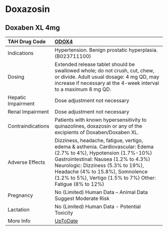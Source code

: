 # Doxazosin

## Doxaben XL 4mg

| TAH Drug Code      | [ODOX4](https://www.tahsda.org.tw/drugs/hissearch.php?drug_code=ODOX4)                                                                                                                                                                                                                            |
|:-------------------|:--------------------------------------------------------------------------------------------------------------------------------------------------------------------------------------------------------------------------------------------------------------------------------------------------|
| Indications        | Hypertension. Benign prostatic hyperplasia.(B023711100)                                                                                                                                                                                                                                           |
| Dosing             | Extended release tablet should be swallowed whole; do not crush, cut, chew, or divide. Adult usual dosage: 4 mg QD, may increase if necessary at the 4-week interval to a maximum 8 mg QD.                                                                                                        |
| Hepatic Impairment | Dose adjustment not necessary                                                                                                                                                                                                                                                                     |
| Renal Impairment   | Dose adjustment not necessary                                                                                                                                                                                                                                                                     |
| Contraindications  | Patients with known hypersensitivity to quinazolines, doxazosin or any of the excipients of Doxaben/Doxaben XL.                                                                                                                                                                                   |
| Adverse Effects    | Dizziness, headache, fatigue, vertigo, edema & asthenia. Cardiovascular: Edema (2.7% to 4%), Hypotension (1.7%-10%) Gastrointestinal: Nausea (1.2% to 4.3%) Neurologic: Dizziness (5.3% to 19%), Headache (4% to 15.8%), Somnolence (1.2% to 5%), Vertigo (1.5% to 7%) Other: Fatigue (8% to 12%) |
| Pregnancy          | No (Limited) Human Data – Animal Data Suggest Moderate Risk                                                                                                                                                                                                                                       |
| Lactation          | No (Limited) Human Data - Potential Toxicity                                                                                                                                                                                                                                                      |
| More Info          | [UpToDate](https://www.uptodate.com/contents/doxazosin-drug-information)                                                                                                                                                                                                                          |

